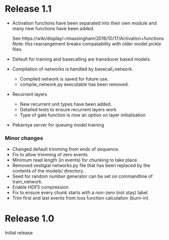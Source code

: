 Release 1.1
===========
* Activation functions have been separated into their own module and many new functions have been added.

    See https://wiki/display/~tmassingham/2016/10/17/Activation+functions  
    Note: this rearrangement breaks compatability with older model pickle files.
* Default for training and basecalling are transducer based models.
* Compilation of networks is handled by basecall\_network.
  * Compiled network is saved for future use.  
  * compile\_network.py executable has been removed.
* Recurrent layers
  * New recurrent unit types have been added.
  * Detailed tests to ensure recurrent layers work
  * Type of gate function is now an option on layer initialisation
* Pekarnya server for queuing model training



### Minor changes

* Changed default trimming from ends of sequence.
* Fix to allow trimming of zero events
* Minimum read length (in events) for chunking to take place.
* Removed vestigial networks.py file that has been replaced by the contents of the models/ directory.
* Seed for random number generator can be set on commandline of train\_network.
* Enable HDF5 compression
* Fix to ensure every chunk starts with a non-zero (not stay) label
* Trim first and last events from loss function calculation (burn-in)

Release 1.0
===========
Initial release
